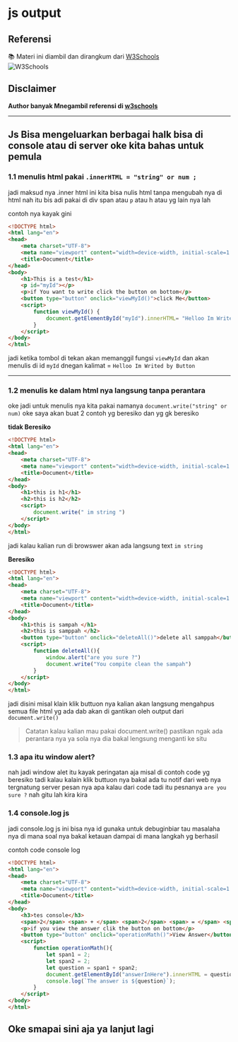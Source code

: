 # js output

## Referensi

📚 Materi ini diambil dan dirangkum dari [W3Schools](https://www.w3schools.com)  
![W3Schools](https://img.shields.io/badge/W3Schools-Reference-blue)

## Disclaimer

**Author banyak Mnegambil referensi di [w3schools](https://www.w3schools.com)**

---

## Js Bisa mengeluarkan berbagai halk bisa di console atau di server oke kita bahas untuk pemula 

### 1.1 menulis html pakai `.innerHTML = "string" or num ;`

jadi maksud nya .inner html ini kita bisa nulis html tanpa mengubah nya di html
nah itu bis adi pakai di div span atau `p` atau h atau yg lain nya lah

contoh nya kayak gini 

```html
<!DOCTYPE html>
<html lang="en">
<head>
    <meta charset="UTF-8">
    <meta name="viewport" content="width=device-width, initial-scale=1.0">
    <title>Document</title>
</head>
<body>
    <h1>This is a test</h1>
    <p id="myId"></p>
    <p>if You want to write click the button on bottom</p>
    <button type="button" onclick="viewMyId()">click Me</button>
    <script>
        function viewMyId() {
            document.getElementById("myId").innerHTML= "Helloo Im Writed by Button";
        }
    </script>
</body>
</html>
```

jadi ketika tombol di tekan akan memanggil fungsi `viewMyId` dan akan menulis di id `myId`
dnegan kalimat = `Helloo Im Writed by Button`

---

### 1.2 menulis ke dalam html nya langsung tanpa perantara

oke jadi untuk menulis nya kita pakai namanya `document.write("string" or num)`
oke saya akan buat 2 contoh yg beresiko dan yg gk beresiko

**tidak Beresiko**
```html
<!DOCTYPE html>
<html lang="en">
<head>
    <meta charset="UTF-8">
    <meta name="viewport" content="width=device-width, initial-scale=1.0">
    <title>Document</title>
</head>
<body>
    <h1>this is h1</h1>
    <h2>this is h2</h2>
    <script>
        document.write(" im string ")
    </script>
</body>
</html>
```

jadi kalau kalian run di browswer akan ada langsung text ` im string `

**Beresiko**

```html
<!DOCTYPE html>
<html lang="en">
<head>
    <meta charset="UTF-8">
    <meta name="viewport" content="width=device-width, initial-scale=1.0">
    <title>Document</title>
</head>
<body>
    <h1>this is sampah </h1>
    <h2>this is samppah </h2>
    <button type="button" onclick="deleteAll()">delete all samppah</button>
    <script>
        function deleteAll(){
            window.alert("are you sure ?")
            document.write("You compite clean the sampah")
        }
    </script>
</body>
</html>
```

jadi disini misal klain klik buttuon nya kalian akan langsung mengahpus semua file html yg ada dab akan di
gantikan oleh output dari `document.write()`

>Catatan kalau kalian mau pakai document.write() pastikan ngak ada perantara nya ya
>sola nya dia bakal lengsung menganti ke situ

### 1.3 apa itu window alert?

nah jadi window alet itu kayak peringatan aja misal di contoh code yg beresiko tadi
kalau kalain klik buttuon nya bakal ada tu notif dari web nya tergnatung server pesan nya apa
kalau dari code tadi itu pesnanya `are you sure ?` nah gitu lah kira kira

### 1.4 console.log js 

jadi console.log js ini bisa nya id gunaka untuk debuginbiar tau masalaha nya di mana
soal nya bakal ketauan dampai di mana langkah yg berhasil 

contoh code console log

```html
<!DOCTYPE html>
<html lang="en">
<head>
    <meta charset="UTF-8">
    <meta name="viewport" content="width=device-width, initial-scale=1.0">
    <title>Document</title>
</head>
<body>
    <h3>tes console</h3>
    <span>2</span> <span> + </span> <span>2</span> <span> = </span> <span id="answerInHere"></span>
    <p>if you view the answer clik the button on bottom</p>
    <button type="button" onclick="operationMath()">View Answer</button>
    <script>
        function operationMath(){
            let span1 = 2;
            let span2 = 2;
            let question = span1 + span2;
            document.getElementById("answerInHere").innerHTML = question;
            console.log(`The answer is ${question}`);
        }
    </script>
</body>
</html>
```

## Oke smapai sini aja ya lanjut lagi 